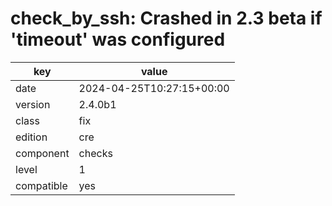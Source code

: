 [//]: # (werk v2)
# check_by_ssh: Crashed in 2.3 beta if 'timeout' was configured

key        | value
---------- | ---
date       | 2024-04-25T10:27:15+00:00
version    | 2.4.0b1
class      | fix
edition    | cre
component  | checks
level      | 1
compatible | yes



